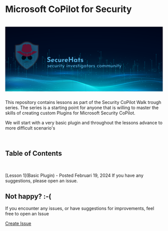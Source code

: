 # Microsoft CoPilot for Security

![logo](./images/sh-banner.png)
=========

This repository contains lessons as part of the Security CoPilot Walk trough series.  The series is a starting point for anyone that is willing to master the skills of creating custom Plugins for Microsoft Security CoPilot.  

We will start with a very basic plugin and throughout the lessons advance to more difficult scenario's

<br>
    <H2>Table of Contents</H2>
<br>

[Lesson 1](Basic Plugin) - Posted Februari 19, 2024
If you have any suggestions, please open an issue.



<!-- This SecureHats repository is used to organize project information and artifacts. 

> Note field

- [ ] unchecked
- [x] checked

```Pwsh
Code example
```

## Heading 2

### Heading 3

#### Heading 4

_italic_

**bold**

inline `code-example` 

 -->

## Not happy? :-(

If you encounter any issues, or have suggestions for improvements, feel free to open an Issue

[Create Issue](../../issues/new/choose)




